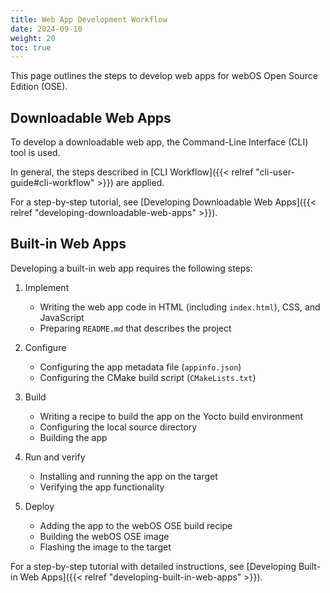 ```yaml
---
title: Web App Development Workflow
date: 2024-09-10
weight: 20
toc: true
---
```


This page outlines the steps to develop web apps for webOS Open Source Edition (OSE).

## Downloadable Web Apps

To develop a downloadable web app, the Command-Line Interface (CLI) tool is used.

In general, the steps described in [CLI Workflow]({{< relref "cli-user-guide#cli-workflow" >}}) are applied.

For a step-by-step tutorial, see [Developing Downloadable Web Apps]({{< relref "developing-downloadable-web-apps" >}}).

## Built-in Web Apps

Developing a built-in web app requires the following steps:

1. Implement

    - Writing the web app code in HTML (including `index.html`), CSS, and JavaScript
    - Preparing `README.md` that describes the project

2. Configure

    - Configuring the app metadata file (`appinfo.json`)
    - Configuring the CMake build script (`CMakeLists.txt`)

3. Build

    - Writing a recipe to build the app on the Yocto build environment
    - Configuring the local source directory
    - Building the app

4. Run and verify

    - Installing and running the app on the target
    - Verifying the app functionality

5. Deploy

    - Adding the app to the webOS OSE build recipe
    - Building the webOS OSE image
    - Flashing the image to the target

For a step-by-step tutorial with detailed instructions, see [Developing Built-in Web Apps]({{< relref "developing-built-in-web-apps" >}}).
